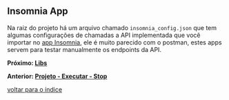## Insomnia App

Na raiz do projeto há um arquivo chamado `insomnia_config.json` que tem algumas configurações de chamadas a API implementada que você importar no [app Insomnia](https://insomnia.rest/), ele é muito parecido com o postman, estes apps servem para testar manualmente os endpoints da API.

**Próximo: [Libs](/docs/libs.md)**

**Anterior: [Projeto - Executar - Stop](/docs/projeto/executar-producao-stop.md)**

[voltar para o índice](/README.md#lista-de-conteúdo)
